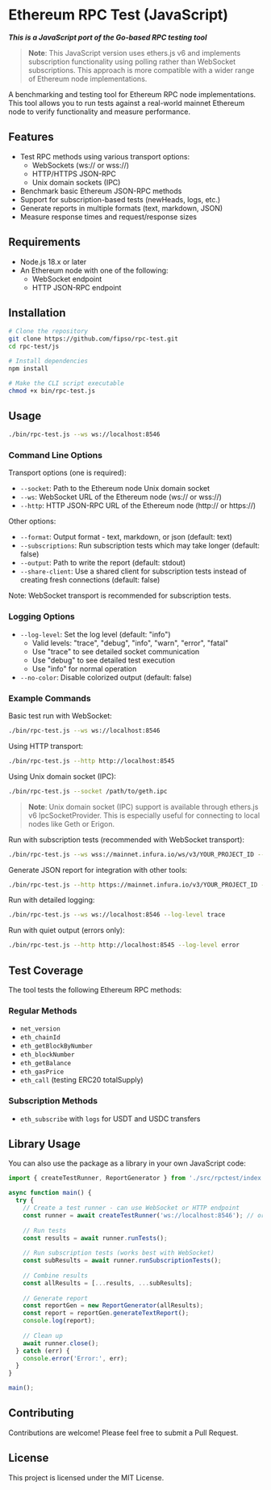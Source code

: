 # Ethereum RPC Test (JavaScript)

***This is a JavaScript port of the Go-based RPC testing tool***

> **Note**: This JavaScript version uses ethers.js v6 and implements subscription functionality using polling rather than WebSocket subscriptions. This approach is more compatible with a wider range of Ethereum node implementations.

A benchmarking and testing tool for Ethereum RPC node implementations. This tool allows you to run tests against a real-world mainnet Ethereum node to verify functionality and measure performance.

## Features

- Test RPC methods using various transport options:
  - WebSockets (ws:// or wss://)
  - HTTP/HTTPS JSON-RPC
  - Unix domain sockets (IPC)
- Benchmark basic Ethereum JSON-RPC methods
- Support for subscription-based tests (newHeads, logs, etc.)
- Generate reports in multiple formats (text, markdown, JSON)
- Measure response times and request/response sizes

## Requirements

- Node.js 18.x or later
- An Ethereum node with one of the following:
  - WebSocket endpoint
  - HTTP JSON-RPC endpoint

## Installation

```bash
# Clone the repository
git clone https://github.com/fipso/rpc-test.git
cd rpc-test/js

# Install dependencies
npm install

# Make the CLI script executable
chmod +x bin/rpc-test.js
```

## Usage

```bash
./bin/rpc-test.js --ws ws://localhost:8546
```

### Command Line Options

Transport options (one is required):
- `--socket`: Path to the Ethereum node Unix domain socket
- `--ws`: WebSocket URL of the Ethereum node (ws:// or wss://)
- `--http`: HTTP JSON-RPC URL of the Ethereum node (http:// or https://)

Other options:
- `--format`: Output format - text, markdown, or json (default: text)
- `--subscriptions`: Run subscription tests which may take longer (default: false)
- `--output`: Path to write the report (default: stdout)
- `--share-client`: Use a shared client for subscription tests instead of creating fresh connections (default: false)

Note: WebSocket transport is recommended for subscription tests.

### Logging Options

- `--log-level`: Set the log level (default: "info")
  - Valid levels: "trace", "debug", "info", "warn", "error", "fatal"
  - Use "trace" to see detailed socket communication
  - Use "debug" to see detailed test execution
  - Use "info" for normal operation
- `--no-color`: Disable colorized output (default: false)

### Example Commands

Basic test run with WebSocket:
```bash
./bin/rpc-test.js --ws ws://localhost:8546
```

Using HTTP transport:
```bash
./bin/rpc-test.js --http http://localhost:8545
```

Using Unix domain socket (IPC):
```bash
./bin/rpc-test.js --socket /path/to/geth.ipc
```

> **Note**: Unix domain socket (IPC) support is available through ethers.js v6 IpcSocketProvider. This is especially useful for connecting to local nodes like Geth or Erigon.

Run with subscription tests (recommended with WebSocket transport):
```bash
./bin/rpc-test.js --ws wss://mainnet.infura.io/ws/v3/YOUR_PROJECT_ID --subscriptions --format markdown --output report.md
```

Generate JSON report for integration with other tools:
```bash
./bin/rpc-test.js --http https://mainnet.infura.io/v3/YOUR_PROJECT_ID --format json --output report.json
```

Run with detailed logging:
```bash
./bin/rpc-test.js --ws ws://localhost:8546 --log-level trace
```

Run with quiet output (errors only):
```bash
./bin/rpc-test.js --http http://localhost:8545 --log-level error
```

## Test Coverage

The tool tests the following Ethereum RPC methods:

### Regular Methods
- `net_version`
- `eth_chainId`
- `eth_getBlockByNumber`
- `eth_blockNumber`
- `eth_getBalance`
- `eth_gasPrice`
- `eth_call` (testing ERC20 totalSupply)

### Subscription Methods
- `eth_subscribe` with `logs` for USDT and USDC transfers

## Library Usage

You can also use the package as a library in your own JavaScript code:

```javascript
import { createTestRunner, ReportGenerator } from './src/rpctest/index.js';

async function main() {
  try {
    // Create a test runner - can use WebSocket or HTTP endpoint
    const runner = await createTestRunner('ws://localhost:8546'); // or 'http://localhost:8545'
    
    // Run tests
    const results = await runner.runTests();
    
    // Run subscription tests (works best with WebSocket)
    const subResults = await runner.runSubscriptionTests();
    
    // Combine results
    const allResults = [...results, ...subResults];
    
    // Generate report
    const reportGen = new ReportGenerator(allResults);
    const report = reportGen.generateTextReport();
    console.log(report);
    
    // Clean up
    await runner.close();
  } catch (err) {
    console.error('Error:', err);
  }
}

main();
```

## Contributing

Contributions are welcome! Please feel free to submit a Pull Request.

## License

This project is licensed under the MIT License.